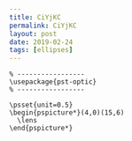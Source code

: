 ```yaml
---
title: CiYjKC
permalink: CiYjKC
layout: post
date: 2019-02-24
tags: [ellipses]
---
```


```latex% Dans le préambule
% -----------------
\usepackage{pst-optic}
% -----------------

\psset{unit=0.5}
\begin{pspicture*}(4,0)(15,6)
  \lens
\end{pspicture*}
```